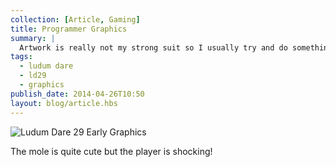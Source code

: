 ```yaml
---
collection: [Article, Gaming]
title: Programmer Graphics
summary: |
  Artwork is really not my strong suit so I usually try and do something interesting with chalks and pens to get me away from the computer. But first, some basic graphics so I can get the game play working.
tags: 
  - ludum dare
  - ld29
  - graphics
publish_date: 2014-04-26T10:50
layout: blog/article.hbs
---
```


![Ludum Dare 29 Early Graphics](/media/img/early-graphics.png)

The mole is quite cute but the player is shocking!
